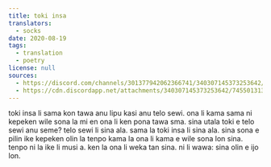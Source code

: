 ```yaml
---
title: toki insa
translators:
  - socks
date: 2020-08-19
tags:
  - translation
  - poetry
license: null
sources:
  - https://discord.com/channels/301377942062366741/340307145373253642/745501313777008651
  - https://cdn.discordapp.net/attachments/340307145373253642/745501313650917436/20200819_003211.jpg
---
```


toki insa li sama kon tawa anu lipu kasi
anu telo sewi. ona li kama sama ni
kepeken wile sona la mi en ona li ken
pona tawa sma. sina utala toki e
telo sewi anu seme? telo sewi li sina
ala. sama la toki insa li sina ala.
sina sona e pilin ike kepeken olin la
tenpo kama la ona li kama e wile sona
lon sina. tenpo ni la ike li musi a.
ken la ona li weka tan sina.
ni li wawa: sina olin e ijo lon.
